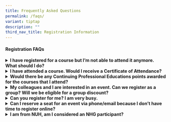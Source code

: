 ```yaml
---
title: Frequently Asked Questions
permalink: /faqs/
variant: tiptap
description: ""
third_nav_title: Registration Information
---
```

<p></p>
<h4><strong>Registration FAQs</strong></h4>
<div data-type="detailGroup" class="isomer-accordion-group isomer-accordion isomer-accordion-white">
<details class="isomer-details">
<summary><strong>I have registered for a course but I’m not able to attend it anymore. What should I do?</strong>
</summary>
<div data-type="detailsContent" class="isomer-details-content">
<p>Please email us with your name, contact number, institution and the full
title and date of the event that you had registered for.</p>
<ul data-tight="true" class="tight">
<li>
<p>For Proper Conduct of Research courses: <a href="mailto:research_courseadmin@nhg.com.sg" rel="noopener noreferrer nofollow" target="_blank">research_courseadmin@nhg.com.sg</a>
</p>
</li>
<li>
<p>For all other training courses: <a href="mailto:researchtraining@nhg.com.sg" rel="noopener noreferrer nofollow" target="_blank">researchtraining@nhg.com.sg</a>
</p>
</li>
</ul>
<p>Kindly also state whether you would like to withdraw from the course or
arrange for a one-for-one substitution, and relevant justifications.</p>
<p><strong>Course Withdrawal</strong>
<br>Refer to chart below for the respective refund amounts:</p>
<div class="isomer-image-wrapper">
<img style="width: 100%" height="auto" width="100%" alt="" src="/images/Training/course_fees_refund_amount_table.jpg">
</div>
<p>No-Shows’ will not qualify for refunds and the Institution or participants
whom has registered and provided the information prior remains liable for
the full registration fees.</p>
<p></p>
<p><strong>Substitution of Participant</strong>
<br>If the participant is unable to attend a course that he/she has registered
for, he/she may arrange for alternate personnel to take up the seat as
a one-for-one substitution. Such requests are to be submitted via email
to <a href="mailto:researchtraining@nhg.com.sg" rel="noopener noreferrer nofollow" target="_blank">researchtraining@nhg.com.sg</a> and
will be approved on a case-to-case basis.</p>
<p>An administrative fee of $15 (before GST) will be charged if the request
for this substitution is received &lt; 5 working days before the commencement
of the course.</p>
<p><strong>Course Cancellation by the Training Provider</strong>
<br>In case of unforeseen circumstances, the training provider reserves the
right to cancel the course and will fully refund all paid fees.</p>
<p></p>
</div>
</details>
</div>
<div data-type="detailGroup" class="isomer-accordion-group isomer-accordion isomer-accordion-white">
<details class="isomer-details">
<summary><strong>I have attended a course. Would I receive a Certificate of Attendance?</strong>
</summary>
<div data-type="detailsContent" class="isomer-details-content">
<p>Below are the minimum requirements to obtain the E-Certificate of Attendance
/ Achievement respectively.</p>
<div class="isomer-image-wrapper">
<img style="width: 90%;" height="auto" width="100%" alt="" src="/images/Training/course_attendance_min_req_table.jpg">
</div>
<p>The e-certificates would be sent to you via email after course completion.</p>
<p>&nbsp;</p>
<p>All requests for re-issuance of e-certificates for courses that were conducted
more than 1 year before the date of request would be subjected to an administrative
fee of $15 (before GST).</p>
<p></p>
</div>
</details>
</div>
<div data-type="detailGroup" class="isomer-accordion-group isomer-accordion isomer-accordion-white">
<details class="isomer-details">
<summary><strong>Would there be any Continuing Professional Educations points awarded for the courses that I attend?</strong>
</summary>
<div data-type="detailsContent" class="isomer-details-content">
<p>Relevant training courses conducted by the NHG Group Research &amp; Innovation
will be submitted to the Singapore Medical Council (SMC), Singapore Nursing
Board (SNB) and Singapore Pharmacy Council (SPC) for CME / CNE / CPE points
respectively. All applications for CME / CNE / CPE points are subjected
to approval by the respective councils.</p>
<p>All attendees are required to submit their professional registration number
(e.g. MCR) via the registration portal in order for us to apply for CPE
points.</p>
<p></p>
</div>
</details>
</div>
<div data-type="detailGroup" class="isomer-accordion-group isomer-accordion isomer-accordion-white">
<details class="isomer-details">
<summary><strong>My colleagues and I are interested in an event. Can we register as a group? Will we be eligible for a group discount?</strong>
</summary>
<div data-type="detailsContent" class="isomer-details-content">
<p>No. The FormSG system only accepts individual registrations. NHG does
not offer group discounts.</p>
<p></p>
</div>
</details>
</div>
<div data-type="detailGroup" class="isomer-accordion-group isomer-accordion isomer-accordion-white">
<details class="isomer-details">
<summary><strong>Can you register for me? I am very busy.</strong>
</summary>
<div data-type="detailsContent" class="isomer-details-content">
<p>We are unable to register on behalf of participants. Participants are
required to register through the course’s FormSG registration link.</p>
<p></p>
</div>
</details>
</div>
<div data-type="detailGroup" class="isomer-accordion-group isomer-accordion isomer-accordion-white">
<details class="isomer-details">
<summary><strong>Can I reserve a seat for an event via phone/email because I don’t have time to register online?</strong>
</summary>
<div data-type="detailsContent" class="isomer-details-content">
<p>No. Registration is on a first come-first-serve basis, via FormSG course
registration link.</p>
<p></p>
</div>
</details>
</div>
<div data-type="detailGroup" class="isomer-accordion-group isomer-accordion isomer-accordion-white">
<details class="isomer-details">
<summary><strong>I am from NUH, am I considered an NHG participant?</strong>
</summary>
<div data-type="detailsContent" class="isomer-details-content">
<p>No. NUH is not an NHG institution.</p>
<p>Please refer to the <a href="/link/" rel="noopener nofollow" target="_blank">Registration Fee Category Classifications (here)</a> for
the list of organizations under the respective categories.</p>
<p></p>
</div>
</details>
</div>
<p></p>
<p></p>
<p></p>
<p></p>
<p></p>
<p></p>